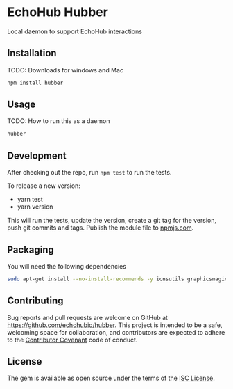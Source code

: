 # EchoHub Hubber

Local daemon to support EchoHub interactions

## Installation

TODO: Downloads for windows and Mac

``` bash
npm install hubber
```

## Usage

TODO: How to run this as a daemon

``` bash
hubber
```

## Development

After checking out the repo, run `npm test` to run the tests.

To release a new version:

* yarn test
* yarn version

This will run the tests, update the version, create a git tag for the version, push git commits and tags. Publish the module file to [npmjs.com](https://npmjs.com).

## Packaging

You will need the following dependencies

``` bash
sudo apt-get install --no-install-recommends -y icnsutils graphicsmagick xz-utils rpm
```

## Contributing

Bug reports and pull requests are welcome on GitHub at https://github.com/echohubio/hubber. This project is intended to be a safe, welcoming space for collaboration, and contributors are expected to adhere to the [Contributor Covenant](contributor-covenant.org) code of conduct.

## License

The gem is available as open source under the terms of the [ISC License](http://opensource.org/licenses/ISC).
